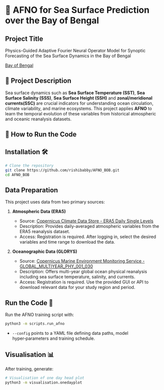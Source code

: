 # 🌊 AFNO for Sea Surface Prediction over the Bay of Bengal

## Project Title

Physics-Guided Adaptive Fourier Neural Operator Model for Synoptic Forecasting of the Sea Surface Dynamics in the Bay of Bengal

[Bay of Bengal](bay_of_bengal_map.pdf)

## 📌 Project Description

Sea surface dynamics such as **Sea Surface Temperature (SST)**, **Sea Surface Salinity (SSS)**, **Sea Surface Height (SSH)** and **zonal/meridional currents(SSC)** are crucial indicators for understanding ocean circulation, climate variability, and marine ecosystems. This project applies **AFNO** to learn the temporal evolution of these variables from historical atmospheric and oceanic reanalysis datasets.


## 🚀 How to Run the Code


## Installation 🛠️

```bash
# Clone the repository
git clone https://github.com/rishibabby/AFNO_BOB.git
cd AFNO_BOB
```

## Data Preparation

This project uses data from two primary sources:

1. **Atmospheric Data (ERA5)**
   - Source: [Copernicus Climate Data Store - ERA5 Daily Single Levels](https://cds.climate.copernicus.eu/datasets/derived-era5-single-levels-daily-statistics?tab=overview)
   - Description: Provides daily-averaged atmospheric variables from the ERA5 reanalysis dataset.
   - Access: Registration is required. After logging in, select the desired variables and time range to download the data.

2. **Oceanographic Data (GLORYS)**
   - Source: [Copernicus Marine Environment Monitoring Service - GLOBAL_MULTIYEAR_PHY_001_030](https://data.marine.copernicus.eu/product/GLOBAL_MULTIYEAR_PHY_001_030/description)
   - Description: Offers multi-year global ocean physical reanalysis including sea surface temperature, salinity, and currents.
   - Access: Registration is required. Use the provided GUI or API to download relevant data for your study region and period.


## Run the Code 🚀

Run the AFNO training script with:

```bash
python3 -m scripts.run_afno 
```

* `--config` points to a YAML file defining data paths, model hyper‑parameters and training schedule.

## Visualisation 📊

After training, generate:

```bash
# Visualisation of one day head plot
python3 -m visualisation.onedayplot
```




